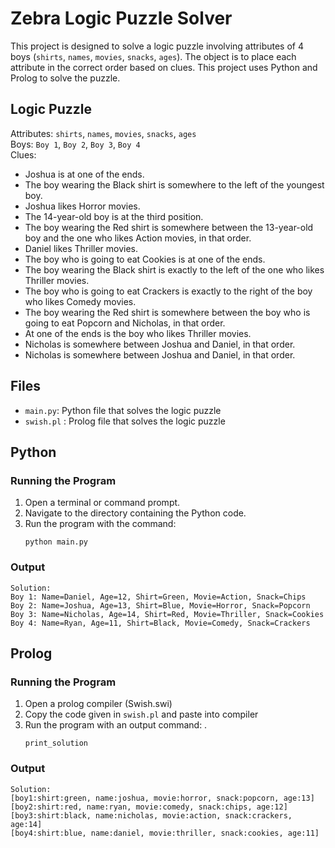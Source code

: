 # Zebra Logic Puzzle Solver

This project is designed to solve a logic puzzle involving attributes of 4 boys (`shirts`, `names`, `movies`, `snacks`, `ages`).
The object is to place each attribute in the correct order based on clues.
This project uses Python and Prolog to solve the puzzle.

## Logic Puzzle
Attributes: `shirts`, `names`, `movies`, `snacks`, `ages`\
Boys: `Boy 1`, `Boy 2`, `Boy 3`, `Boy 4`\
Clues:
- Joshua is at one of the ends.
- The boy wearing the Black shirt is somewhere to the left of the youngest boy.
- Joshua likes Horror movies.
- The 14-year-old boy is at the third position.
- The boy wearing the Red shirt is somewhere between the 13-year-old boy and the one who likes Action movies, in that order.
- Daniel likes Thriller movies.
- The boy who is going to eat Cookies is at one of the ends.
- The boy wearing the Black shirt is exactly to the left of the one who likes Thriller movies.
- The boy who is going to eat Crackers is exactly to the right of the boy who likes Comedy movies.
- The boy wearing the Red shirt is somewhere between the boy who is going to eat Popcorn and Nicholas, in that order.
- At one of the ends is the boy who likes Thriller movies.
- Nicholas is somewhere between Joshua and Daniel, in that order.
- Nicholas is somewhere between Joshua and Daniel, in that order.

## Files
- `main.py`: Python file that solves the logic puzzle
- `swish.pl` : Prolog file that solves the logic puzzle

## Python
### Running the Program
1. Open a terminal or command prompt.
2. Navigate to the directory containing the Python code.
3. Run the program with the command:
   ```
   python main.py
   ```
### Output
```
Solution:
Boy 1: Name=Daniel, Age=12, Shirt=Green, Movie=Action, Snack=Chips
Boy 2: Name=Joshua, Age=13, Shirt=Blue, Movie=Horror, Snack=Popcorn
Boy 3: Name=Nicholas, Age=14, Shirt=Red, Movie=Thriller, Snack=Cookies
Boy 4: Name=Ryan, Age=11, Shirt=Black, Movie=Comedy, Snack=Crackers
```
## Prolog
### Running the Program
1. Open a prolog compiler (Swish.swi)
2. Copy the code given in `swish.pl` and paste into compiler
3. Run the program with an output command: .
   ```
   print_solution
   ```
### Output
```
Solution:
[boy1:shirt:green, name:joshua, movie:horror, snack:popcorn, age:13]
[boy2:shirt:red, name:ryan, movie:comedy, snack:chips, age:12]
[boy3:shirt:black, name:nicholas, movie:action, snack:crackers, age:14]
[boy4:shirt:blue, name:daniel, movie:thriller, snack:cookies, age:11]
```
